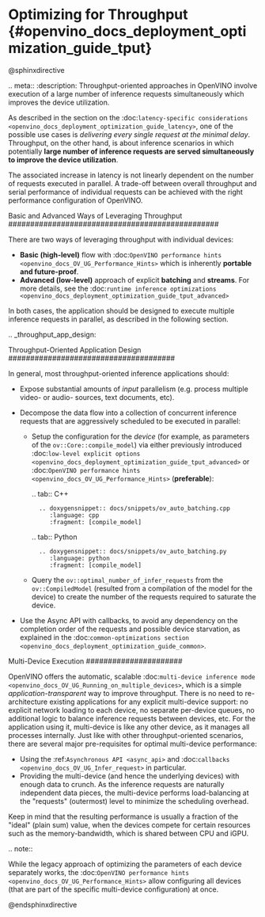 # Optimizing for Throughput {#openvino_docs_deployment_optimization_guide_tput}

@sphinxdirective

.. meta::
   :description: Throughput-oriented approaches in OpenVINO involve 
                 execution of a large number of inference requests 
                 simultaneously which improves the device utilization.


As described in the section on the :doc:`latency-specific considerations <openvino_docs_deployment_optimization_guide_latency>`, one of the possible use cases is *delivering every single request at the minimal delay*.
Throughput, on the other hand, is about inference scenarios in which potentially **large number of inference requests are served simultaneously to improve the device utilization**.

The associated increase in latency is not linearly dependent on the number of requests executed in parallel.
A trade-off between overall throughput and serial performance of individual requests can be achieved with the right performance configuration of OpenVINO.

Basic and Advanced Ways of Leveraging Throughput
################################################

There are two ways of leveraging throughput with individual devices:

* **Basic (high-level)** flow with :doc:`OpenVINO performance hints <openvino_docs_OV_UG_Performance_Hints>` which is inherently **portable and future-proof**.
* **Advanced (low-level)** approach of explicit  **batching** and **streams**. For more details, see the :doc:`runtime inference optimizations <openvino_docs_deployment_optimization_guide_tput_advanced>`

In both cases, the application should be designed to execute multiple inference requests in parallel, as described in the following section.

.. _throughput_app_design:

Throughput-Oriented Application Design
######################################

In general, most throughput-oriented inference applications should:

* Expose substantial amounts of *input* parallelism (e.g. process multiple video- or audio- sources, text documents, etc).
* Decompose the data flow into a collection of concurrent inference requests that are aggressively scheduled to be executed in parallel:

  * Setup the configuration for the *device* (for example, as parameters of the ``ov::Core::compile_model``) via either previously introduced :doc:`low-level explicit options <openvino_docs_deployment_optimization_guide_tput_advanced>` or :doc:`OpenVINO performance hints <openvino_docs_OV_UG_Performance_Hints>` (**preferable**):


    .. tab:: C++

          .. doxygensnippet:: docs/snippets/ov_auto_batching.cpp
             :language: cpp
             :fragment: [compile_model]

    .. tab:: Python

          .. doxygensnippet:: docs/snippets/ov_auto_batching.py
             :language: python
             :fragment: [compile_model]


  * Query the ``ov::optimal_number_of_infer_requests`` from the ``ov::CompiledModel`` (resulted from a compilation of the model for the device) to create the number of the requests required to saturate the device.

* Use the Async API with callbacks, to avoid any dependency on the completion order of the requests and possible device starvation, as explained in the :doc:`common-optimizations section <openvino_docs_deployment_optimization_guide_common>`.

Multi-Device Execution
######################

OpenVINO offers the automatic, scalable :doc:`multi-device inference mode <openvino_docs_OV_UG_Running_on_multiple_devices>`, which is a simple *application-transparent* way to improve throughput. There is no need to re-architecture existing applications for any explicit multi-device support: no explicit network loading to each device, no separate per-device queues, no additional logic to balance inference requests between devices, etc. For the application using it, multi-device is like any other device, as it manages all processes internally.
Just like with other throughput-oriented scenarios, there are several major pre-requisites for optimal multi-device performance:

* Using the :ref:`Asynchronous API <async_api>` and :doc:`callbacks <openvino_docs_OV_UG_Infer_request>` in particular.
* Providing the multi-device (and hence the underlying devices) with enough data to crunch. As the inference requests are naturally independent data pieces, the multi-device performs load-balancing at the "requests" (outermost) level to minimize the scheduling overhead.

Keep in mind that the resulting performance is usually a fraction of the "ideal" (plain sum) value, when the devices compete for certain resources such as the memory-bandwidth, which is shared between CPU and iGPU.

.. note::

   While the legacy approach of optimizing the parameters of each device separately works, the :doc:`OpenVINO performance hints <openvino_docs_OV_UG_Performance_Hints>` allow configuring all devices (that are part of the specific multi-device configuration) at once.

@endsphinxdirective
